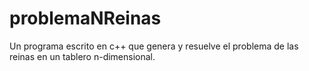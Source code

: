 # problemaNReinas
Un programa escrito en c++ que genera y resuelve el problema de las reinas en un tablero n-dimensional.
